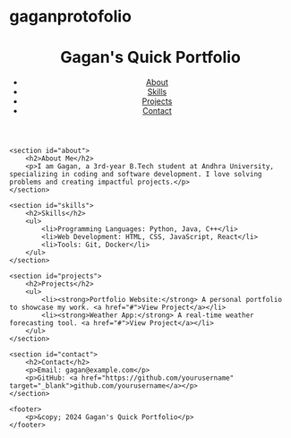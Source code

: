 # gaganprotofolio

<!DOCTYPE html>
<html lang="en">
<head>
    <meta charset="UTF-8">
    <meta name="viewport" content="width=device-width, initial-scale=1.0">
    <title>Quick Portfolio - Gagan</title>
    <link rel="stylesheet" href="quick-styles.css">
</head>
<body>
    <header>
        <h1>Gagan's Quick Portfolio</h1>
        <nav>
            <ul>
                <li><a href="#about">About</a></li>
                <li><a href="#skills">Skills</a></li>
                <li><a href="#projects">Projects</a></li>
                <li><a href="#contact">Contact</a></li>
            </ul>
        </nav>
    </header>

    <section id="about">
        <h2>About Me</h2>
        <p>I am Gagan, a 3rd-year B.Tech student at Andhra University, specializing in coding and software development. I love solving problems and creating impactful projects.</p>
    </section>

    <section id="skills">
        <h2>Skills</h2>
        <ul>
            <li>Programming Languages: Python, Java, C++</li>
            <li>Web Development: HTML, CSS, JavaScript, React</li>
            <li>Tools: Git, Docker</li>
        </ul>
    </section>

    <section id="projects">
        <h2>Projects</h2>
        <ul>
            <li><strong>Portfolio Website:</strong> A personal portfolio to showcase my work. <a href="#">View Project</a></li>
            <li><strong>Weather App:</strong> A real-time weather forecasting tool. <a href="#">View Project</a></li>
        </ul>
    </section>

    <section id="contact">
        <h2>Contact</h2>
        <p>Email: gagan@example.com</p>
        <p>GitHub: <a href="https://github.com/yourusername" target="_blank">github.com/yourusername</a></p>
    </section>

    <footer>
        <p>&copy; 2024 Gagan's Quick Portfolio</p>
    </footer>
</body>
</html>
